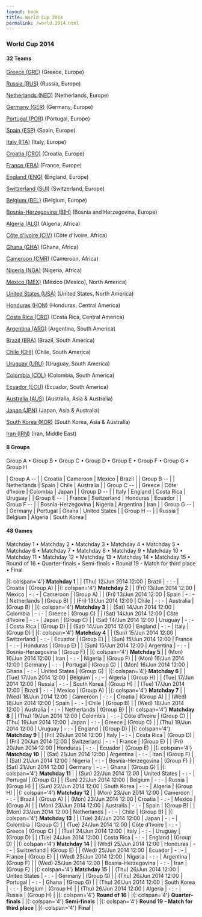 ```yaml
---
layout: book
title: World Cup 2014
permalink: /world.2014.html
---
```



### World Cup 2014


#### 32 Teams



[Greece (GRE)](gr.html#gre)  (Greece, Europe) <br>

[Russia (RUS)](ru.html#rus)  (Russia, Europe) <br>

[Netherlands (NED)](nl.html#ned)  (Netherlands, Europe) <br>

[Germany (GER)](de.html#ger)  (Germany, Europe) <br>

[Portugal (POR)](pt.html#por)  (Portugal, Europe) <br>

[Spain (ESP)](es.html#esp)  (Spain, Europe) <br>

[Italy (ITA)](it.html#ita)  (Italy, Europe) <br>

[Croatia (CRO)](hr.html#cro)  (Croatia, Europe) <br>

[France (FRA)](fr.html#fra)  (France, Europe) <br>

[England (ENG)](en.html#eng)  (England, Europe) <br>

[Switzerland (SUI)](ch.html#sui)  (Switzerland, Europe) <br>

[Belgium (BEL)](be.html#bel)  (Belgium, Europe) <br>

[Bosnia-Herzegovina (BIH)](ba.html#bih)  (Bosnia and Herzegovina, Europe) <br>

[Algeria (ALG)](dz.html#alg)  (Algeria, Africa) <br>

[Côte d'Ivoire (CIV)](ci.html#civ)  (Côte d'Ivoire, Africa) <br>

[Ghana (GHA)](gh.html#gha)  (Ghana, Africa) <br>

[Cameroon (CMR)](cm.html#cmr)  (Cameroon, Africa) <br>

[Nigeria (NGA)](ng.html#nga)  (Nigeria, Africa) <br>

[Mexico (MEX)](mx.html#mex)  (México [Mexico], North America) <br>

[United States (USA)](us.html#usa)  (United States, North America) <br>

[Honduras (HON)](hn.html#hon)  (Honduras, Central America) <br>

[Costa Rica (CRC)](cr.html#crc)  (Costa Rica, Central America) <br>

[Argentina (ARG)](ar.html#arg)  (Argentina, South America) <br>

[Brazil (BRA)](br.html#bra)  (Brazil, South America) <br>

[Chile (CHI)](cl.html#chi)  (Chile, South America) <br>

[Uruguay (URU)](uy.html#uru)  (Uruguay, South America) <br>

[Colombia (COL)](co.html#col)  (Colombia, South America) <br>

[Ecuador (ECU)](ec.html#ecu)  (Ecuador, South America) <br>

[Australia (AUS)](au.html#aus)  (Australia, Asia & Australia) <br>

[Japan (JPN)](jp.html#jpn)  (Japan, Asia & Australia) <br>

[South Korea (KOR)](kr.html#kor)  (South Korea, Asia & Australia) <br>

[Iran (IRN)](ir.html#irn)  (Iran, Middle East) <br>




#### 8 Groups

 Group A •  Group B •  Group C •  Group D •  Group E •  Group F •  Group G •  Group H

| Group A -- |  | Croatia  | Cameroon  | Mexico  | Brazil  |
| Group B -- |  | Netherlands  | Spain  | Chile  | Australia  |
| Group C -- |  | Greece  | Côte d'Ivoire  | Colombia  | Japan  |
| Group D -- |  | Italy  | England  | Costa Rica  | Uruguay  |
| Group E -- |  | France  | Switzerland  | Honduras  | Ecuador  |
| Group F -- |  | Bosnia-Herzegovina  | Nigeria  | Argentina  | Iran  |
| Group G -- |  | Germany  | Portugal  | Ghana  | United States  |
| Group H -- |  | Russia  | Belgium  | Algeria  | South Korea  |

 



#### 48 Games

 Matchday 1 •  Matchday 2 •  Matchday 3 •  Matchday 4 •  Matchday 5 •  Matchday 6 •  Matchday 7 •  Matchday 8 •  Matchday 9 •  Matchday 10 •  Matchday 11 •  Matchday 12 •  Matchday 13 •  Matchday 14 •  Matchday 15 •  Round of 16 •  Quarter-finals •  Semi-finals •  Round 19  -  Match for third place •  Final


|{: colspan='4'} **Matchday 1**  |
| (Thu) 12/Jun 2014 12:00 | Brazil | - : - | Croatia | (Group A) |
|{: colspan='4'} **Matchday 2**  |
| (Fri) 13/Jun 2014 12:00 | Mexico | - : - | Cameroon | (Group A) |
| (Fri) 13/Jun 2014 12:00 | Spain | - : - | Netherlands | (Group B) |
| (Fri) 13/Jun 2014 12:00 | Chile | - : - | Australia | (Group B) |
|{: colspan='4'} **Matchday 3**  |
| (Sat) 14/Jun 2014 12:00 | Colombia | - : - | Greece | (Group C) |
| (Sat) 14/Jun 2014 12:00 | Côte d'Ivoire | - : - | Japan | (Group C) |
| (Sat) 14/Jun 2014 12:00 | Uruguay | - : - | Costa Rica | (Group D) |
| (Sat) 14/Jun 2014 12:00 | England | - : - | Italy | (Group D) |
|{: colspan='4'} **Matchday 4**  |
| (Sun) 15/Jun 2014 12:00 | Switzerland | - : - | Ecuador | (Group E) |
| (Sun) 15/Jun 2014 12:00 | France | - : - | Honduras | (Group E) |
| (Sun) 15/Jun 2014 12:00 | Argentina | - : - | Bosnia-Herzegovina | (Group F) |
|{: colspan='4'} **Matchday 5**  |
| (Mon) 16/Jun 2014 12:00 | Iran | - : - | Nigeria | (Group F) |
| (Mon) 16/Jun 2014 12:00 | Germany | - : - | Portugal | (Group G) |
| (Mon) 16/Jun 2014 12:00 | Ghana | - : - | United States | (Group G) |
|{: colspan='4'} **Matchday 6**  |
| (Tue) 17/Jun 2014 12:00 | Belgium | - : - | Algeria | (Group H) |
| (Tue) 17/Jun 2014 12:00 | Russia | - : - | South Korea | (Group H) |
| (Tue) 17/Jun 2014 12:00 | Brazil | - : - | Mexico | (Group A) |
|{: colspan='4'} **Matchday 7**  |
| (Wed) 18/Jun 2014 12:00 | Cameroon | - : - | Croatia | (Group A) |
| (Wed) 18/Jun 2014 12:00 | Spain | - : - | Chile | (Group B) |
| (Wed) 18/Jun 2014 12:00 | Australia | - : - | Netherlands | (Group B) |
|{: colspan='4'} **Matchday 8**  |
| (Thu) 19/Jun 2014 12:00 | Colombia | - : - | Côte d'Ivoire | (Group C) |
| (Thu) 19/Jun 2014 12:00 | Japan | - : - | Greece | (Group C) |
| (Thu) 19/Jun 2014 12:00 | Uruguay | - : - | England | (Group D) |
|{: colspan='4'} **Matchday 9**  |
| (Fri) 20/Jun 2014 12:00 | Italy | - : - | Costa Rica | (Group D) |
| (Fri) 20/Jun 2014 12:00 | Switzerland | - : - | France | (Group E) |
| (Fri) 20/Jun 2014 12:00 | Honduras | - : - | Ecuador | (Group E) |
|{: colspan='4'} **Matchday 10**  |
| (Sat) 21/Jun 2014 12:00 | Argentina | - : - | Iran | (Group F) |
| (Sat) 21/Jun 2014 12:00 | Nigeria | - : - | Bosnia-Herzegovina | (Group F) |
| (Sat) 21/Jun 2014 12:00 | Germany | - : - | Ghana | (Group G) |
|{: colspan='4'} **Matchday 11**  |
| (Sun) 22/Jun 2014 12:00 | United States | - : - | Portugal | (Group G) |
| (Sun) 22/Jun 2014 12:00 | Belgium | - : - | Russia | (Group H) |
| (Sun) 22/Jun 2014 12:00 | South Korea | - : - | Algeria | (Group H) |
|{: colspan='4'} **Matchday 12**  |
| (Mon) 23/Jun 2014 12:00 | Cameroon | - : - | Brazil | (Group A) |
| (Mon) 23/Jun 2014 12:00 | Croatia | - : - | Mexico | (Group A) |
| (Mon) 23/Jun 2014 12:00 | Australia | - : - | Spain | (Group B) |
| (Mon) 23/Jun 2014 12:00 | Netherlands | - : - | Chile | (Group B) |
|{: colspan='4'} **Matchday 13**  |
| (Tue) 24/Jun 2014 12:00 | Japan | - : - | Colombia | (Group C) |
| (Tue) 24/Jun 2014 12:00 | Côte d'Ivoire | - : - | Greece | (Group C) |
| (Tue) 24/Jun 2014 12:00 | Italy | - : - | Uruguay | (Group D) |
| (Tue) 24/Jun 2014 12:00 | Costa Rica | - : - | England | (Group D) |
|{: colspan='4'} **Matchday 14**  |
| (Wed) 25/Jun 2014 12:00 | Honduras | - : - | Switzerland | (Group E) |
| (Wed) 25/Jun 2014 12:00 | Ecuador | - : - | France | (Group E) |
| (Wed) 25/Jun 2014 12:00 | Nigeria | - : - | Argentina | (Group F) |
| (Wed) 25/Jun 2014 12:00 | Bosnia-Herzegovina | - : - | Iran | (Group F) |
|{: colspan='4'} **Matchday 15**  |
| (Thu) 26/Jun 2014 12:00 | United States | - : - | Germany | (Group G) |
| (Thu) 26/Jun 2014 12:00 | Portugal | - : - | Ghana | (Group G) |
| (Thu) 26/Jun 2014 12:00 | South Korea | - : - | Belgium | (Group H) |
| (Thu) 26/Jun 2014 12:00 | Algeria | - : - | Russia | (Group H) |
|{: colspan='4'} **Round of 16**  |
|{: colspan='4'} **Quarter-finals**  |
|{: colspan='4'} **Semi-finals**  |
|{: colspan='4'} **Round 19  -  Match for third place**  |
|{: colspan='4'} **Final**  |
